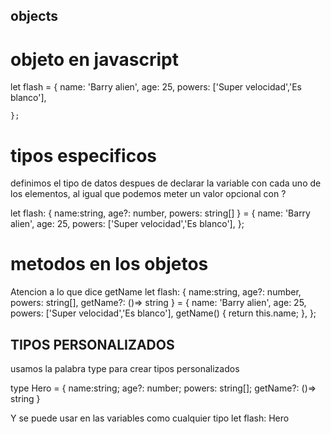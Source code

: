 ## objects 
# objeto en javascript
let flash = {
        name: 'Barry alien',
        age: 25,
        powers: ['Super velocidad','Es blanco'],

    };
# tipos especificos
definimos el tipo de datos despues de declarar la variable con cada uno de los elementos, al igual que podemos meter un valor opcional con ?

let flash: { name:string, age?: number, powers: string[] } = {
            name: 'Barry alien',
            age: 25,
            powers: ['Super velocidad','Es blanco'],
        };


# metodos en los objetos
Atencion a lo que dice getName
let flash: { name:string, age?: number, powers: string[], getName?: ()=> string } = {
            name: 'Barry alien',
            age: 25,
            powers: ['Super velocidad','Es blanco'],
            getName() {
                return this.name;
            },
        };

## TIPOS PERSONALIZADOS
usamos la palabra type para crear tipos personalizados

type Hero = {
            name:string;
            age?: number;
            powers: string[]; 
            getName?: ()=> string
        }

Y se puede usar en las variables como cualquier tipo
let flash: Hero